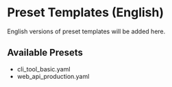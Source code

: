 # Preset Templates (English)

English versions of preset templates will be added here.

## Available Presets
- cli_tool_basic.yaml
- web_api_production.yaml
